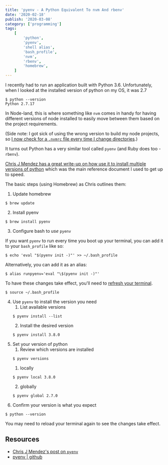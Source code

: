 ```yaml
---
title: 'pyenv - A Python Equivalent To nvm And rbenv'
date: '2020-02-18'
publish: '2020-03-08'
category: ['programming']
tags:
    [
        'python',
        'pyenv',
        'shell alias',
        'bash_profile',
        'nvm',
        'rbenv',
        'homebrew',
    ]
---
```


I recently had to run an application built with Python 3.6. Unfortunately, when I looked at the installed version of python on my OS, it was 2.7

```shell
$ python --version
Python 2.7.17
```

In Node-land, this is where something like `nvm` comes in handy for having different versions of node installed to easily move between them based on the project requirements.

(Side note: I got sick of using the wrong version to build my node projects, so [I now check for a `.nvmrc` file every time I change directories](../../2020-02-14/nvm-node-version-management-automatic).)

It turns out Python has a very similar tool called `pyenv` (and Ruby does too - `rbenv`).

[Chris J Mendez has a great write-up on how use it to install multiple versions of python](https://www.chrisjmendez.com/2017/08/03/installing-multiple-versions-of-python-on-your-mac-using-homebrew/) which was the main reference document I used to get up to speed.

The basic steps (using Homebrew) as Chris outlines them:

1. Update homebrew

```shell
$ brew update
```

2. Install pyenv

```shell
$ brew install pyenv
```

3. Configure bash to _use_ `pyenv`

If you want `pyenv` to run every time you boot up your terminal, you can add it to your `bash_profile` like so:

```shell
$ echo 'eval "$(pyenv init -)"' >> ~/.bash_profile
```

Alternatively, you can add it as an alias:

```shell:title=.bash_profile
$ alias runpyenv='eval "\$(pyenv init -)"'
```

To have these changes take effect, you'll need to [refresh your terminal](https://stephencharlesweiss.com/blog/2018-09-05/aliases-and-the-bash_profile/#command-shortcuts).

```shell
$ source ~/.bash_profile
```

4. Use `pyenv` to install the version you need
    1. List available versions
    ```shell
    $ pyenv install --list
    ```
    2. Install the desired version
    ```shell
    $ pyenv install 3.8.0
    ```
5. Set your version of python
    1. Review which versions are installed
    ```shell
    $ pyenv versions
    ```
    1. locally
    ```shell
    $ pyenv local 3.8.0
    ```
    2. globally
    ```shell
    $ pyenv global 2.7.0
    ```
6. Confirm your version is what you expect

```shell
$ python --version
```

You may need to reload your terminal again to see the changes take effect.

## Resources

-   [Chris J Mendez's post on `pyenv`](https://www.chrisjmendez.com/2017/08/03/installing-multiple-versions-of-python-on-your-mac-using-homebrew/)
-   [pyenv | github](https://github.com/pyenv/pyenv)
